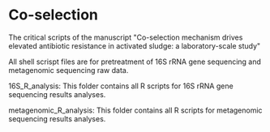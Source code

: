 # Co-selection
The critical scripts of the manuscript "Co-selection mechanism drives elevated antibiotic resistance in activated sludge: a laboratory-scale study"

All shell scrispt files are for pretreatment of 16S rRNA gene sequencing and metagenomic sequencing raw data. 

16S_R_analysis: 
This folder contains all R scripts for 16S rRNA gene sequencing results analyses.

metagenomic_R_analysis: 
This folder contains all R scripts for metagenomic sequencing results analyses.

